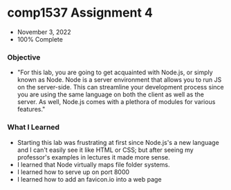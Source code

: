 # comp1537 Assignment 4
* November 3, 2022
* 100% Complete 

### Objective
* "For this lab, you are going to get acquainted with Node.js, or simply known as Node. Node is a server environment that allows you to run JS on the server-side. This can streamline your development process since you are using the same language on both the client as well as the server. As well, Node.js comes with a plethora of modules for various features."

### What I Learned
* Starting this lab was frustrating at first since Node.js's a new language and I can't easily see it like HTML or CSS; but after seeing my professor's examples in lectures it made more sense.
* I learned that Node virtually maps file folder systems. 
* I learned how to serve up on port 8000
* I learned how to add an favicon.io into a web page
